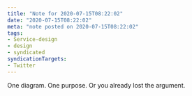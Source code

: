 ```yaml
---
title: "Note for 2020-07-15T08:22:02"
date: "2020-07-15T08:22:02"
meta: "note posted on 2020-07-15T08:22:02"
tags:
- Service-design
- design
- syndicated
syndicationTargets: 
- Twitter
---
```

One diagram. One purpose. Or you already lost the argument.
